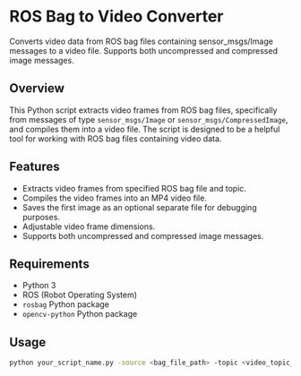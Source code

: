 # ROS Bag to Video Converter

Converts video data from ROS bag files containing sensor_msgs/Image messages to a video file. Supports both uncompressed and compressed image messages.

## Overview

This Python script extracts video frames from ROS bag files, specifically from messages of type `sensor_msgs/Image` or `sensor_msgs/CompressedImage`, and compiles them into a video file. The script is designed to be a helpful tool for working with ROS bag files containing video data.

## Features

- Extracts video frames from specified ROS bag file and topic.
- Compiles the video frames into an MP4 video file.
- Saves the first image as an optional separate file for debugging purposes.
- Adjustable video frame dimensions.
- Supports both uncompressed and compressed image messages.

## Requirements

- Python 3
- ROS (Robot Operating System)
- `rosbag` Python package
- `opencv-python` Python package

## Usage

```bash
python your_script_name.py -source <bag_file_path> -topic <video_topic_name> -output <output_video_file_path> [-first_image <first_image_file_path>] [-width <video_frame_width>] [-height <video_frame_height>] [-compressed]
```
